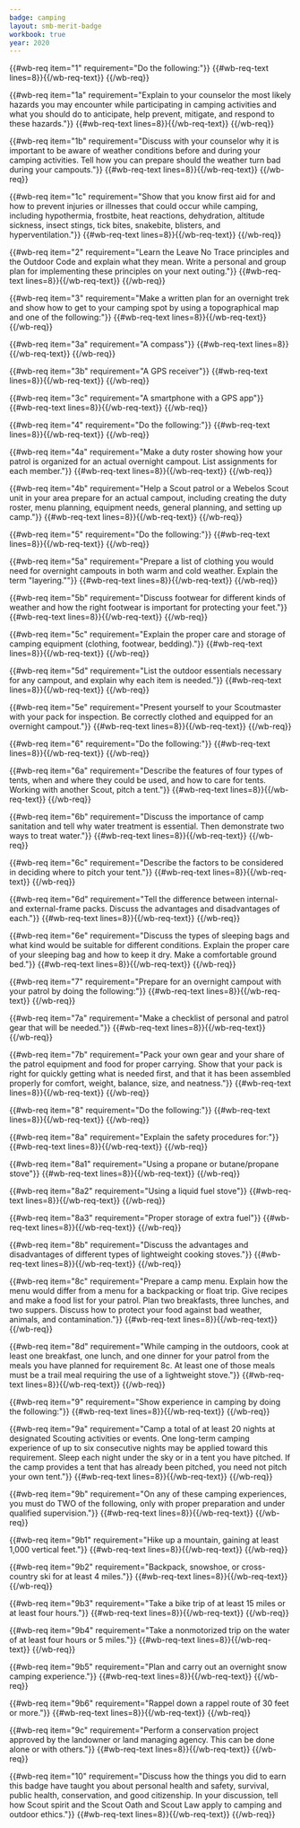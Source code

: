 ```yaml
---
badge: camping
layout: smb-merit-badge
workbook: true
year: 2020
---
```



{{#wb-req item="1" requirement="Do the following:"}}
{{#wb-req-text lines=8}}{{/wb-req-text}}
{{/wb-req}}

{{#wb-req item="1a" requirement="Explain to your counselor the most likely hazards you may encounter while participating in camping activities and what you should do to anticipate, help prevent, mitigate, and respond to these hazards."}}
{{#wb-req-text lines=8}}{{/wb-req-text}}
{{/wb-req}}

{{#wb-req item="1b" requirement="Discuss with your counselor why it is important to be aware of weather conditions before and during your camping activities. Tell how you can prepare should the weather turn bad during your campouts."}}
{{#wb-req-text lines=8}}{{/wb-req-text}}
{{/wb-req}}

{{#wb-req item="1c" requirement="Show that you know first aid for and how to prevent injuries or illnesses that could occur while camping, including hypothermia, frostbite, heat reactions, dehydration, altitude sickness, insect stings, tick bites, snakebite, blisters, and hyperventilation."}}
{{#wb-req-text lines=8}}{{/wb-req-text}}
{{/wb-req}}

{{#wb-req item="2" requirement="Learn the Leave No Trace principles and the Outdoor Code and explain what they mean. Write a personal and group plan for implementing these principles on your next outing."}}
{{#wb-req-text lines=8}}{{/wb-req-text}}
{{/wb-req}}

{{#wb-req item="3" requirement="Make a written plan for an overnight trek and show how to get to your camping spot by using a topographical map and one of the following:"}}
{{#wb-req-text lines=8}}{{/wb-req-text}}
{{/wb-req}}

{{#wb-req item="3a" requirement="A compass"}}
{{#wb-req-text lines=8}}{{/wb-req-text}}
{{/wb-req}}

{{#wb-req item="3b" requirement="A GPS receiver"}}
{{#wb-req-text lines=8}}{{/wb-req-text}}
{{/wb-req}}

{{#wb-req item="3c" requirement="A smartphone with a GPS app"}}
{{#wb-req-text lines=8}}{{/wb-req-text}}
{{/wb-req}}

{{#wb-req item="4" requirement="Do the following:"}}
{{#wb-req-text lines=8}}{{/wb-req-text}}
{{/wb-req}}

{{#wb-req item="4a" requirement="Make a duty roster showing how your patrol is organized for an actual overnight campout. List assignments for each member."}}
{{#wb-req-text lines=8}}{{/wb-req-text}}
{{/wb-req}}

{{#wb-req item="4b" requirement="Help a Scout patrol or a Webelos Scout unit in your area prepare for an actual campout, including creating the duty roster, menu planning, equipment needs, general planning, and setting up camp."}}
{{#wb-req-text lines=8}}{{/wb-req-text}}
{{/wb-req}}

{{#wb-req item="5" requirement="Do the following:"}}
{{#wb-req-text lines=8}}{{/wb-req-text}}
{{/wb-req}}

{{#wb-req item="5a" requirement="Prepare a list of clothing you would need for overnight campouts in both warm and cold weather. Explain the term "layering.""}}
{{#wb-req-text lines=8}}{{/wb-req-text}}
{{/wb-req}}

{{#wb-req item="5b" requirement="Discuss footwear for different kinds of weather and how the right footwear is important for protecting your feet."}}
{{#wb-req-text lines=8}}{{/wb-req-text}}
{{/wb-req}}

{{#wb-req item="5c" requirement="Explain the proper care and storage of camping equipment (clothing, footwear, bedding)."}}
{{#wb-req-text lines=8}}{{/wb-req-text}}
{{/wb-req}}

{{#wb-req item="5d" requirement="List the outdoor essentials necessary for any campout, and explain why each item is needed."}}
{{#wb-req-text lines=8}}{{/wb-req-text}}
{{/wb-req}}

{{#wb-req item="5e" requirement="Present yourself to your Scoutmaster with your pack for inspection. Be correctly clothed and equipped for an overnight campout."}}
{{#wb-req-text lines=8}}{{/wb-req-text}}
{{/wb-req}}

{{#wb-req item="6" requirement="Do the following:"}}
{{#wb-req-text lines=8}}{{/wb-req-text}}
{{/wb-req}}

{{#wb-req item="6a" requirement="Describe the features of four types of tents, when and where they could be used, and how to care for tents. Working with another Scout, pitch a tent."}}
{{#wb-req-text lines=8}}{{/wb-req-text}}
{{/wb-req}}

{{#wb-req item="6b" requirement="Discuss the importance of camp sanitation and tell why water treatment is essential. Then demonstrate two ways to treat water."}}
{{#wb-req-text lines=8}}{{/wb-req-text}}
{{/wb-req}}

{{#wb-req item="6c" requirement="Describe the factors to be considered in deciding where to pitch your tent."}}
{{#wb-req-text lines=8}}{{/wb-req-text}}
{{/wb-req}}

{{#wb-req item="6d" requirement="Tell the difference between internal- and external-frame packs. Discuss the advantages and disadvantages of each."}}
{{#wb-req-text lines=8}}{{/wb-req-text}}
{{/wb-req}}

{{#wb-req item="6e" requirement="Discuss the types of sleeping bags and what kind would be suitable for different conditions. Explain the proper care of your sleeping bag and how to keep it dry. Make a comfortable ground bed."}}
{{#wb-req-text lines=8}}{{/wb-req-text}}
{{/wb-req}}

{{#wb-req item="7" requirement="Prepare for an overnight campout with your patrol by doing the following:"}}
{{#wb-req-text lines=8}}{{/wb-req-text}}
{{/wb-req}}

{{#wb-req item="7a" requirement="Make a checklist of personal and patrol gear that will be needed."}}
{{#wb-req-text lines=8}}{{/wb-req-text}}
{{/wb-req}}

{{#wb-req item="7b" requirement="Pack your own gear and your share of the patrol equipment and food for proper carrying. Show that your pack is right for quickly getting what is needed first, and that it has been assembled properly for comfort, weight, balance, size, and neatness."}}
{{#wb-req-text lines=8}}{{/wb-req-text}}
{{/wb-req}}

{{#wb-req item="8" requirement="Do the following:"}}
{{#wb-req-text lines=8}}{{/wb-req-text}}
{{/wb-req}}

{{#wb-req item="8a" requirement="Explain the safety procedures for:"}}
{{#wb-req-text lines=8}}{{/wb-req-text}}
{{/wb-req}}

{{#wb-req item="8a1" requirement="Using a propane or butane/propane stove"}}
{{#wb-req-text lines=8}}{{/wb-req-text}}
{{/wb-req}}

{{#wb-req item="8a2" requirement="Using a liquid fuel stove"}}
{{#wb-req-text lines=8}}{{/wb-req-text}}
{{/wb-req}}

{{#wb-req item="8a3" requirement="Proper storage of extra fuel"}}
{{#wb-req-text lines=8}}{{/wb-req-text}}
{{/wb-req}}

{{#wb-req item="8b" requirement="Discuss the advantages and disadvantages of different types of lightweight cooking stoves."}}
{{#wb-req-text lines=8}}{{/wb-req-text}}
{{/wb-req}}

{{#wb-req item="8c" requirement="Prepare a camp menu. Explain how the menu would differ from a menu for a backpacking or float trip. Give recipes and make a food list for your patrol. Plan two breakfasts, three lunches, and two suppers. Discuss how to protect your food against bad weather, animals, and contamination."}}
{{#wb-req-text lines=8}}{{/wb-req-text}}
{{/wb-req}}

{{#wb-req item="8d" requirement="While camping in the outdoors, cook at least one breakfast, one lunch, and one dinner for your patrol from the meals you have planned for requirement 8c. At least one of those meals must be a trail meal requiring the use of a lightweight stove."}}
{{#wb-req-text lines=8}}{{/wb-req-text}}
{{/wb-req}}

{{#wb-req item="9" requirement="Show experience in camping by doing the following:"}}
{{#wb-req-text lines=8}}{{/wb-req-text}}
{{/wb-req}}

{{#wb-req item="9a" requirement="Camp a total of at least 20 nights at designated Scouting activities or events. One long-term camping experience of up to six consecutive nights may be applied toward this requirement. Sleep each night under the sky or in a tent you have pitched. If the camp provides a tent that has already been pitched, you need not pitch your own tent."}}
{{#wb-req-text lines=8}}{{/wb-req-text}}
{{/wb-req}}

{{#wb-req item="9b" requirement="On any of these camping experiences, you must do TWO of the following, only with proper preparation and under qualified supervision."}}
{{#wb-req-text lines=8}}{{/wb-req-text}}
{{/wb-req}}

{{#wb-req item="9b1" requirement="Hike up a mountain, gaining at least 1,000 vertical feet."}}
{{#wb-req-text lines=8}}{{/wb-req-text}}
{{/wb-req}}

{{#wb-req item="9b2" requirement="Backpack, snowshoe, or cross-country ski for at least 4 miles."}}
{{#wb-req-text lines=8}}{{/wb-req-text}}
{{/wb-req}}

{{#wb-req item="9b3" requirement="Take a bike trip of at least 15 miles or at least four hours."}}
{{#wb-req-text lines=8}}{{/wb-req-text}}
{{/wb-req}}

{{#wb-req item="9b4" requirement="Take a nonmotorized trip on the water of at least four hours or 5 miles."}}
{{#wb-req-text lines=8}}{{/wb-req-text}}
{{/wb-req}}

{{#wb-req item="9b5" requirement="Plan and carry out an overnight snow camping experience."}}
{{#wb-req-text lines=8}}{{/wb-req-text}}
{{/wb-req}}

{{#wb-req item="9b6" requirement="Rappel down a rappel route of 30 feet or more."}}
{{#wb-req-text lines=8}}{{/wb-req-text}}
{{/wb-req}}

{{#wb-req item="9c" requirement="Perform a conservation project approved by the landowner or land managing agency. This can be done alone or with others."}}
{{#wb-req-text lines=8}}{{/wb-req-text}}
{{/wb-req}}

{{#wb-req item="10" requirement="Discuss how the things you did to earn this badge have taught you about personal health and safety, survival, public health, conservation, and good citizenship. In your discussion, tell how Scout spirit and the Scout Oath and Scout Law apply to camping and outdoor ethics."}}
{{#wb-req-text lines=8}}{{/wb-req-text}}
{{/wb-req}}
